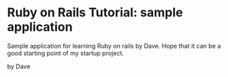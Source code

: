 # Ruby on Rails Tutorial: sample application

Sample application for learning Ruby on rails by Dave. 
Hope that it can be a good starting point of my startup project. 

by Dave